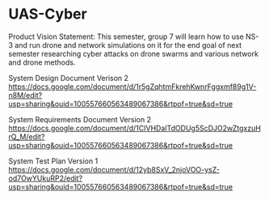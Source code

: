 # UAS-Cyber
Product Vision Statement: This semester, group 7 will learn how to use NS-3 and run drone and network simulations on it for the end goal of next semester researching cyber attacks on drone swarms and various network and drone methods.

System Design Document Verison 2
https://docs.google.com/document/d/1r5gZqhtmFkrehKwnrFggxmf89g1V-n8M/edit?usp=sharing&ouid=100557660563489067386&rtpof=true&sd=true


System Requirements Document Version 2
https://docs.google.com/document/d/1CIVHDaITdODUg5ScDJO2wZtgxzuHrQ_M/edit?usp=sharing&ouid=100557660563489067386&rtpof=true&sd=true


System Test Plan Version 1
https://docs.google.com/document/d/12yb8SxV_2njoVOO-ysZ-od7OwYUkuRP2/edit?usp=sharing&ouid=100557660563489067386&rtpof=true&sd=true
